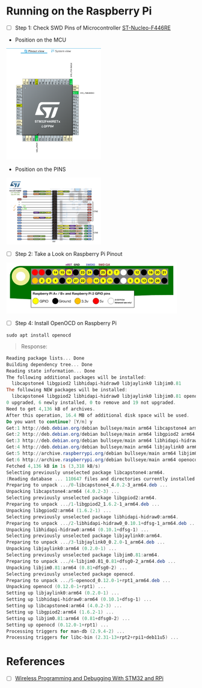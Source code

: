 # Running on the Raspberry Pi

- [ ] Step 1: Check SWD Pins of Microcontroller [ST-Nucleo-F446RE](https://os.mbed.com/platforms/ST-Nucleo-F446RE/)

* Position on the MCU

<img src=images/STM32-MX-PinOut-View.png	width=50% height=50% > </img>

* Position on the PINS

<img src=images/STM32-JTAG-PinOut-View.png	width=50% height=50% > </img>

- [ ] Step 2: Take a Look on Raspberry Pi Pinout

<img src=images/FUI1HTGJ6MGF3EM.jpg	width=90% height=90% > </img>

- [ ] Step 4: Install OpenOCD on Raspberry Pi

```
sudo apt install openocd
```
> Response:
```powershell
Reading package lists... Done
Building dependency tree... Done
Reading state information... Done
The following additional packages will be installed:
  libcapstone4 libgpiod2 libhidapi-hidraw0 libjaylink0 libjim0.81
The following NEW packages will be installed:
  libcapstone4 libgpiod2 libhidapi-hidraw0 libjaylink0 libjim0.81 openocd
0 upgraded, 6 newly installed, 0 to remove and 19 not upgraded.
Need to get 4,136 kB of archives.
After this operation, 16.4 MB of additional disk space will be used.
Do you want to continue? [Y/n] y
Get:1 http://deb.debian.org/debian bullseye/main arm64 libcapstone4 arm64 4.0.2-3 [534 kB]
Get:2 http://deb.debian.org/debian bullseye/main arm64 libgpiod2 arm64 1.6.2-1 [37.9 kB]
Get:3 http://deb.debian.org/debian bullseye/main arm64 libhidapi-hidraw0 arm64 0.10.1+dfsg-1 [12.0 kB]
Get:4 http://deb.debian.org/debian bullseye/main arm64 libjaylink0 arm64 0.2.0-1 [21.6 kB]
Get:5 http://archive.raspberrypi.org/debian bullseye/main arm64 libjim0.81 arm64 0.81+dfsg0-2 [116 kB]
Get:6 http://archive.raspberrypi.org/debian bullseye/main arm64 openocd arm64 0.12.0-1+rpt1 [3,414 kB]
Fetched 4,136 kB in 1s (3,318 kB/s)  
Selecting previously unselected package libcapstone4:arm64.
(Reading database ... 110647 files and directories currently installed.)
Preparing to unpack .../0-libcapstone4_4.0.2-3_arm64.deb ...
Unpacking libcapstone4:arm64 (4.0.2-3) ...
Selecting previously unselected package libgpiod2:arm64.
Preparing to unpack .../1-libgpiod2_1.6.2-1_arm64.deb ...
Unpacking libgpiod2:arm64 (1.6.2-1) ...
Selecting previously unselected package libhidapi-hidraw0:arm64.
Preparing to unpack .../2-libhidapi-hidraw0_0.10.1+dfsg-1_arm64.deb ...
Unpacking libhidapi-hidraw0:arm64 (0.10.1+dfsg-1) ...
Selecting previously unselected package libjaylink0:arm64.
Preparing to unpack .../3-libjaylink0_0.2.0-1_arm64.deb ...
Unpacking libjaylink0:arm64 (0.2.0-1) ...
Selecting previously unselected package libjim0.81:arm64.
Preparing to unpack .../4-libjim0.81_0.81+dfsg0-2_arm64.deb ...
Unpacking libjim0.81:arm64 (0.81+dfsg0-2) ...
Selecting previously unselected package openocd.
Preparing to unpack .../5-openocd_0.12.0-1+rpt1_arm64.deb ...
Unpacking openocd (0.12.0-1+rpt1) ...
Setting up libjaylink0:arm64 (0.2.0-1) ...
Setting up libhidapi-hidraw0:arm64 (0.10.1+dfsg-1) ...
Setting up libcapstone4:arm64 (4.0.2-3) ...
Setting up libgpiod2:arm64 (1.6.2-1) ...
Setting up libjim0.81:arm64 (0.81+dfsg0-2) ...
Setting up openocd (0.12.0-1+rpt1) ...
Processing triggers for man-db (2.9.4-2) ...
Processing triggers for libc-bin (2.31-13+rpt2+rpi1+deb11u5) ...
```


# References

- [ ] [Wireless Programming and Debugging With STM32 and RPi](https://www.instructables.com/Wireless-Programming-and-Debugging-With-STM32-and-)
